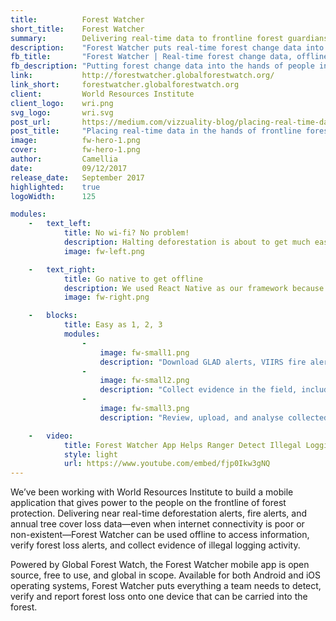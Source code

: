 ```yaml
---
title:			Forest Watcher 
short_title:    Forest Watcher
summary:        Delivering real-time data to frontline forest guardians
description:    "Forest Watcher puts real-time forest change data into the hands of people in remote areas without internet access"
fb_title:       "Forest Watcher | Real-time forest change data, offline" 
fb_description: "Putting forest change data into the hands of people in remote areas without internet access"
link:           http://forestwatcher.globalforestwatch.org/
link_short:     forestwatcher.globalforestwatch.org
client:         World Resources Institute 
client_logo:    wri.png
svg_logo:       wri.svg
post_url:       https://medium.com/vizzuality-blog/placing-real-time-data-in-the-hands-of-frontline-forest-guardians-48c29b03df62
post_title:     "Placing real-time data in the hands of frontline forest guardians."
image:          fw-hero-1.png
cover:          fw-hero-1.png
author:         Camellia
date:           09/12/2017
release_date:   September 2017          
highlighted:    true
logoWidth:      125

modules:
    -   text_left:
            title: No wi-fi? No problem!    
            description: Halting deforestation is about to get much easier for our frontline forest guardians. Guided by weekly alerts and maps saved to their phones, local communities, rangers, and enforcement agencies can quickly pinpoint which areas to investigate—potentially stopping further forest loss. This information ensures limited resources can be deployed faster, with efficiency and precision.
            image: fw-left.png

    -   text_right: 
            title: Go native to get offline
            description: We used React Native as our framework because JavaScript gave us more flexibility and speed to build and maintain one application that works on both Android and iOS. Although our favourite language is JavaScript, Forest Watcher is available in English, French, Spanish, Portuguese, and Bahasa Indonesian.
            image: fw-right.png

    -   blocks:
            title: Easy as 1, 2, 3
            modules:
                - 
                    image: fw-small1.png
                    description: "Download GLAD alerts, VIIRS fire alerts, and annual tree cover loss data."
                - 
                    image: fw-small2.png
                    description: "Collect evidence in the field, including GPS points and photos."
                - 
                    image: fw-small3.png
                    description: "Review, upload, and analyse collected data with Forest Watcher Desktop."

    -   video:
            title: Forest Watcher App Helps Ranger Detect Illegal Logging
            style: light
            url: https://www.youtube.com/embed/fjp0Ikw3gNQ
---
```

We’ve been working with World Resources Institute to build a mobile application that gives power to the people on the frontline of forest protection. Delivering near real-time deforestation alerts, fire alerts, and annual tree cover loss data—even when internet connectivity is poor or non-existent—Forest Watcher can be used offline to access information, verify forest loss alerts, and collect evidence of illegal logging activity.

Powered by Global Forest Watch, the Forest Watcher mobile app is open source, free to use, and global in scope. Available for both Android and iOS operating systems, Forest Watcher puts everything a team needs to detect, verify and report forest loss onto one device that can be carried into the forest.

